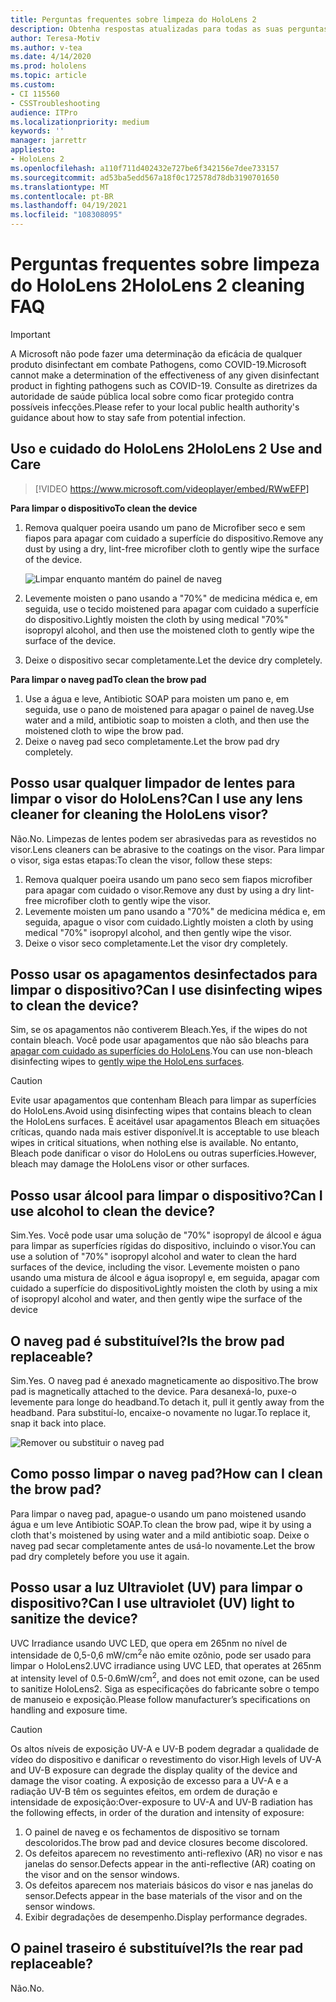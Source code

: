 ```yaml
---
title: Perguntas frequentes sobre limpeza do HoloLens 2
description: Obtenha respostas atualizadas para todas as suas perguntas frequentes para limpar e manter seu dispositivo de HoloLens 2.
author: Teresa-Motiv
ms.author: v-tea
ms.date: 4/14/2020
ms.prod: hololens
ms.topic: article
ms.custom:
- CI 115560
- CSSTroubleshooting
audience: ITPro
ms.localizationpriority: medium
keywords: ''
manager: jarrettr
appliesto:
- HoloLens 2
ms.openlocfilehash: a110f711d402432e727be6f342156e7dee733157
ms.sourcegitcommit: ad53ba5edd567a18f0c172578d78db3190701650
ms.translationtype: MT
ms.contentlocale: pt-BR
ms.lasthandoff: 04/19/2021
ms.locfileid: "108308095"
---
```

# <a name="hololens-2-cleaning-faq"></a><span data-ttu-id="98f78-103">Perguntas frequentes sobre limpeza do HoloLens 2</span><span class="sxs-lookup"><span data-stu-id="98f78-103">HoloLens 2 cleaning FAQ</span></span>

> [!IMPORTANT]  
> <span data-ttu-id="98f78-104">A Microsoft não pode fazer uma determinação da eficácia de qualquer produto disinfectant em combate Pathogens, como COVID-19.</span><span class="sxs-lookup"><span data-stu-id="98f78-104">Microsoft cannot make a determination of the effectiveness of any given disinfectant product in fighting pathogens such as COVID-19.</span></span> <span data-ttu-id="98f78-105">Consulte as diretrizes da autoridade de saúde pública local sobre como ficar protegido contra possíveis infecções.</span><span class="sxs-lookup"><span data-stu-id="98f78-105">Please refer to your local public health authority's guidance about how to stay safe from potential infection.</span></span>  

## <a name="hololens-2-use-and-care"></a><span data-ttu-id="98f78-106">Uso e cuidado do HoloLens 2</span><span class="sxs-lookup"><span data-stu-id="98f78-106">HoloLens 2 Use and Care</span></span>

> [!VIDEO https://www.microsoft.com/videoplayer/embed/RWwEFP]

<!-- <iframe src="https://channel9.msdn.com/Shows/Docs-Mixed-Reality/HoloLens-2-Use-and-Care/player" width="960" height="540" allowFullScreen frameBorder="0" title="HoloLens 2 Use and Care - Microsoft Channel 9 Video"></iframe> -->

<span data-ttu-id="98f78-107">**Para limpar o dispositivo**</span><span class="sxs-lookup"><span data-stu-id="98f78-107">**To clean the device**</span></span>

1. <span data-ttu-id="98f78-108">Remova qualquer poeira usando um pano de Microfiber seco e sem fiapos para apagar com cuidado a superfície do dispositivo.</span><span class="sxs-lookup"><span data-stu-id="98f78-108">Remove any dust by using a dry, lint-free microfiber cloth to gently wipe the surface of the device.</span></span>

   ![Limpar enquanto mantém do painel de naveg](images/hl2-cleaning.png)

2. <span data-ttu-id="98f78-110">Levemente moisten o pano usando a "70%" de medicina médica e, em seguida, use o tecido moistened para apagar com cuidado a superfície do dispositivo.</span><span class="sxs-lookup"><span data-stu-id="98f78-110">Lightly moisten the cloth by using medical "70%" isopropyl alcohol, and then use the moistened cloth to gently wipe the surface of the device.</span></span>

3. <span data-ttu-id="98f78-111">Deixe o dispositivo secar completamente.</span><span class="sxs-lookup"><span data-stu-id="98f78-111">Let the device dry completely.</span></span>

<span data-ttu-id="98f78-112">**Para limpar o naveg pad**</span><span class="sxs-lookup"><span data-stu-id="98f78-112">**To clean the brow pad**</span></span>

1. <span data-ttu-id="98f78-113">Use a água e leve, Antibiotic SOAP para moisten um pano e, em seguida, use o pano de moistened para apagar o painel de naveg.</span><span class="sxs-lookup"><span data-stu-id="98f78-113">Use water and a mild, antibiotic soap to moisten a cloth, and then use the moistened cloth to wipe the brow pad.</span></span>
1. <span data-ttu-id="98f78-114">Deixe o naveg pad seco completamente.</span><span class="sxs-lookup"><span data-stu-id="98f78-114">Let the brow pad dry completely.</span></span>

## <a name="can-i-use-any-lens-cleaner-for-cleaning-the-hololens-visor"></a><span data-ttu-id="98f78-115">Posso usar qualquer limpador de lentes para limpar o visor do HoloLens?</span><span class="sxs-lookup"><span data-stu-id="98f78-115">Can I use any lens cleaner for cleaning the HoloLens visor?</span></span>

<span data-ttu-id="98f78-116">Não.</span><span class="sxs-lookup"><span data-stu-id="98f78-116">No.</span></span> <span data-ttu-id="98f78-117">Limpezas de lentes podem ser abrasivedas para as revestidos no visor.</span><span class="sxs-lookup"><span data-stu-id="98f78-117">Lens cleaners can be abrasive to the coatings on the visor.</span></span> <span data-ttu-id="98f78-118">Para limpar o visor, siga estas etapas:</span><span class="sxs-lookup"><span data-stu-id="98f78-118">To clean the visor, follow these steps:</span></span>  

1. <span data-ttu-id="98f78-119">Remova qualquer poeira usando um pano seco sem fiapos microfiber para apagar com cuidado o visor.</span><span class="sxs-lookup"><span data-stu-id="98f78-119">Remove any dust by using a dry lint-free microfiber cloth to gently wipe the visor.</span></span>
1. <span data-ttu-id="98f78-120">Levemente moisten um pano usando a "70%" de medicina médica e, em seguida, apague o visor com cuidado.</span><span class="sxs-lookup"><span data-stu-id="98f78-120">Lightly moisten a cloth by using medical "70%" isopropyl alcohol, and then gently wipe the visor.</span></span>
1. <span data-ttu-id="98f78-121">Deixe o visor seco completamente.</span><span class="sxs-lookup"><span data-stu-id="98f78-121">Let the visor dry completely.</span></span>

## <a name="can-i-use-disinfecting-wipes-to-clean-the-device"></a><span data-ttu-id="98f78-122">Posso usar os apagamentos desinfectados para limpar o dispositivo?</span><span class="sxs-lookup"><span data-stu-id="98f78-122">Can I use disinfecting wipes to clean the device?</span></span>

<span data-ttu-id="98f78-123">Sim, se os apagamentos não contiverem Bleach.</span><span class="sxs-lookup"><span data-stu-id="98f78-123">Yes, if the wipes do not contain bleach.</span></span> <span data-ttu-id="98f78-124">Você pode usar apagamentos que não são bleachs para [apagar com cuidado as superfícies do HoloLens](#hololens-2-use-and-care).</span><span class="sxs-lookup"><span data-stu-id="98f78-124">You can use non-bleach disinfecting wipes to [gently wipe the HoloLens surfaces](#hololens-2-use-and-care).</span></span>  

> [!CAUTION]  
> <span data-ttu-id="98f78-125">Evite usar apagamentos que contenham Bleach para limpar as superfícies do HoloLens.</span><span class="sxs-lookup"><span data-stu-id="98f78-125">Avoid using disinfecting wipes that contains bleach to clean the HoloLens surfaces.</span></span> <span data-ttu-id="98f78-126">É aceitável usar apagamentos Bleach em situações críticas, quando nada mais estiver disponível.</span><span class="sxs-lookup"><span data-stu-id="98f78-126">It is acceptable to use bleach wipes in critical situations, when nothing else is available.</span></span> <span data-ttu-id="98f78-127">No entanto, Bleach pode danificar o visor do HoloLens ou outras superfícies.</span><span class="sxs-lookup"><span data-stu-id="98f78-127">However, bleach may damage the HoloLens visor or other surfaces.</span></span>

## <a name="can-i-use-alcohol-to-clean-the-device"></a><span data-ttu-id="98f78-128">Posso usar álcool para limpar o dispositivo?</span><span class="sxs-lookup"><span data-stu-id="98f78-128">Can I use alcohol to clean the device?</span></span>

<span data-ttu-id="98f78-129">Sim.</span><span class="sxs-lookup"><span data-stu-id="98f78-129">Yes.</span></span> <span data-ttu-id="98f78-130">Você pode usar uma solução de "70%" isopropyl de álcool e água para limpar as superfícies rígidas do dispositivo, incluindo o visor.</span><span class="sxs-lookup"><span data-stu-id="98f78-130">You can use a solution of "70%" isopropyl alcohol and water to clean the hard surfaces of the device, including the visor.</span></span> <span data-ttu-id="98f78-131">Levemente moisten o pano usando uma mistura de álcool e água isopropyl e, em seguida, apagar com cuidado a superfície do dispositivo</span><span class="sxs-lookup"><span data-stu-id="98f78-131">Lightly moisten the cloth by using a mix of isopropyl alcohol and water, and then gently wipe the surface of the device</span></span>

## <a name="is-the-brow-pad-replaceable"></a><span data-ttu-id="98f78-132">O naveg pad é substituível?</span><span class="sxs-lookup"><span data-stu-id="98f78-132">Is the brow pad replaceable?</span></span>

<span data-ttu-id="98f78-133">Sim.</span><span class="sxs-lookup"><span data-stu-id="98f78-133">Yes.</span></span> <span data-ttu-id="98f78-134">O naveg pad é anexado magneticamente ao dispositivo.</span><span class="sxs-lookup"><span data-stu-id="98f78-134">The brow pad is magnetically attached to the device.</span></span> <span data-ttu-id="98f78-135">Para desanexá-lo, puxe-o levemente para longe do headband.</span><span class="sxs-lookup"><span data-stu-id="98f78-135">To detach it, pull it gently away from the headband.</span></span> <span data-ttu-id="98f78-136">Para substituí-lo, encaixe-o novamente no lugar.</span><span class="sxs-lookup"><span data-stu-id="98f78-136">To replace it, snap it back into place.</span></span>

![Remover ou substituir o naveg pad](images/hololens2-remove-browpad.png)

## <a name="how-can-i-clean-the-brow-pad"></a><span data-ttu-id="98f78-138">Como posso limpar o naveg pad?</span><span class="sxs-lookup"><span data-stu-id="98f78-138">How can I clean the brow pad?</span></span>

<span data-ttu-id="98f78-139">Para limpar o naveg pad, apague-o usando um pano moistened usando água e um leve Antibiotic SOAP.</span><span class="sxs-lookup"><span data-stu-id="98f78-139">To clean the brow pad, wipe it by using a cloth that's moistened by using water and a mild antibiotic soap.</span></span> <span data-ttu-id="98f78-140">Deixe o naveg pad secar completamente antes de usá-lo novamente.</span><span class="sxs-lookup"><span data-stu-id="98f78-140">Let the brow pad dry completely before you use it again.</span></span>

## <a name="can-i-use-ultraviolet-uv-light-to-sanitize-the-device"></a><span data-ttu-id="98f78-141">Posso usar a luz Ultraviolet (UV) para limpar o dispositivo?</span><span class="sxs-lookup"><span data-stu-id="98f78-141">Can I use ultraviolet (UV) light to sanitize the device?</span></span>

<span data-ttu-id="98f78-142">UVC Irradiance usando UVC LED, que opera em 265nm no nível de intensidade de 0,5-0,6 mW/cm<sup>2</sup>e não emite ozônio, pode ser usado para limpar o HoloLens2.</span><span class="sxs-lookup"><span data-stu-id="98f78-142">UVC irradiance using UVC LED, that operates at 265nm at intensity level of 0.5-0.6mW/cm<sup>2</sup>, and does not emit ozone, can be used to sanitize HoloLens2.</span></span> <span data-ttu-id="98f78-143">Siga as especificações do fabricante sobre o tempo de manuseio e exposição.</span><span class="sxs-lookup"><span data-stu-id="98f78-143">Please follow manufacturer’s specifications on handling and exposure time.</span></span>

> [!CAUTION]  
> <span data-ttu-id="98f78-144">Os altos níveis de exposição UV-A e UV-B podem degradar a qualidade de vídeo do dispositivo e danificar o revestimento do visor.</span><span class="sxs-lookup"><span data-stu-id="98f78-144">High levels of UV-A and UV-B exposure can degrade the display quality of the device and damage the visor coating.</span></span> <span data-ttu-id="98f78-145">A exposição de excesso para a UV-A e a radiação UV-B têm os seguintes efeitos, em ordem de duração e intensidade de exposição:</span><span class="sxs-lookup"><span data-stu-id="98f78-145">Over-exposure to UV-A and UV-B radiation has the following effects, in order of the duration and intensity of exposure:</span></span>
>  
> 1. <span data-ttu-id="98f78-146">O painel de naveg e os fechamentos de dispositivo se tornam descoloridos.</span><span class="sxs-lookup"><span data-stu-id="98f78-146">The brow pad and device closures become discolored.</span></span>
> 1. <span data-ttu-id="98f78-147">Os defeitos aparecem no revestimento anti-reflexivo (AR) no visor e nas janelas do sensor.</span><span class="sxs-lookup"><span data-stu-id="98f78-147">Defects appear in the anti-reflective (AR) coating on the visor and on the sensor windows.</span></span>
> 1. <span data-ttu-id="98f78-148">Os defeitos aparecem nos materiais básicos do visor e nas janelas do sensor.</span><span class="sxs-lookup"><span data-stu-id="98f78-148">Defects appear in the base materials of the visor and on the sensor windows.</span></span>
> 1. <span data-ttu-id="98f78-149">Exibir degradações de desempenho.</span><span class="sxs-lookup"><span data-stu-id="98f78-149">Display performance degrades.</span></span>

## <a name="is-the-rear-pad-replaceable"></a><span data-ttu-id="98f78-150">O painel traseiro é substituível?</span><span class="sxs-lookup"><span data-stu-id="98f78-150">Is the rear pad replaceable?</span></span>

<span data-ttu-id="98f78-151">Não.</span><span class="sxs-lookup"><span data-stu-id="98f78-151">No.</span></span>
